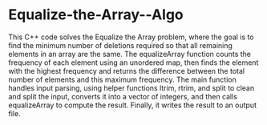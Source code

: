 # Equalize-the-Array--Algo

This C++ code solves the Equalize the Array problem, where the goal is to find the minimum number of deletions required so that all remaining elements in an array are the same. The equalizeArray function counts the frequency of each element using an unordered map, then finds the element with the highest frequency and returns the difference between the total number of elements and this maximum frequency. The main function handles input parsing, using helper functions ltrim, rtrim, and split to clean and split the input, converts it into a vector of integers, and then calls equalizeArray to compute the result. Finally, it writes the result to an output file.
